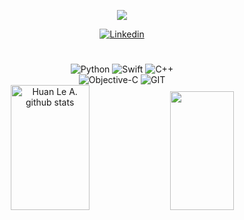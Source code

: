 
<p align="center">
    <img src="https://readme-typing-svg.herokuapp.com?font=IBM+Plex+Mono&size=45&duration=1000&pause=1000&color=F75656&background=38D4ED00&width=650&height=120&lines=Huan+Le+Anh!+++++Hollaaaa!!!+;Swift+%7C+iOS+Developer">
 
  </a>
</p>



<div align="center">


[![Linkedin](https://img.shields.io/badge/LinkedIn-F75656?style=for-the-badge&logo=linkedin&logoColor=white)](https://www.linkedin.com/in/huanleanh/)
<h1></h1>


<div style="display: inline_block">
  <img align="align" alt="Python" src="https://img.shields.io/badge/Python-F75656?style=for-the-badge&logo=python&logoColor=white"/>
  <img align="align" alt="Swift" src="https://img.shields.io/badge/Swift-F75656?style=for-the-badge&logo=swift&logoColor=white"/>
  <img align="align" alt="C++" src="https://img.shields.io/badge/C++-F75656?style=for-the-badge&logo=cplusplus&logoColor=white"/><br/>
  <img align="align" alt="Objective-C" src="https://img.shields.io/badge/Objective C-F75656?style=for-the-badge&logo=objc&logoColor=black"/>
  <img align="align" alt="GIT" src="https://img.shields.io/badge/Git-F75656?style=for-the-badge&logo=git&logoColor=white"/>  
   

</div>



<div align="center">  
  <img width="50%" height="200px" src="https://github-readme-stats.vercel.app/api?username=huanleanh&show_icons=true&count_private=true&hide_border=true&hide_rank=true&title_color=F75656&icon_color=F75656&text_color=F75656&bg_color=0d1117" alt="Huan Le A. github stats" /> 
  <img width="45%" height="190px" src="https://github-readme-stats.vercel.app/api/top-langs/?username=huanleanh&size_weight=0.1&count_weight=1&hide=css&layout=donut&hide_border=true&title_color=F75656&text_color=F75656&bg_color=0d1117"/>
</div>
